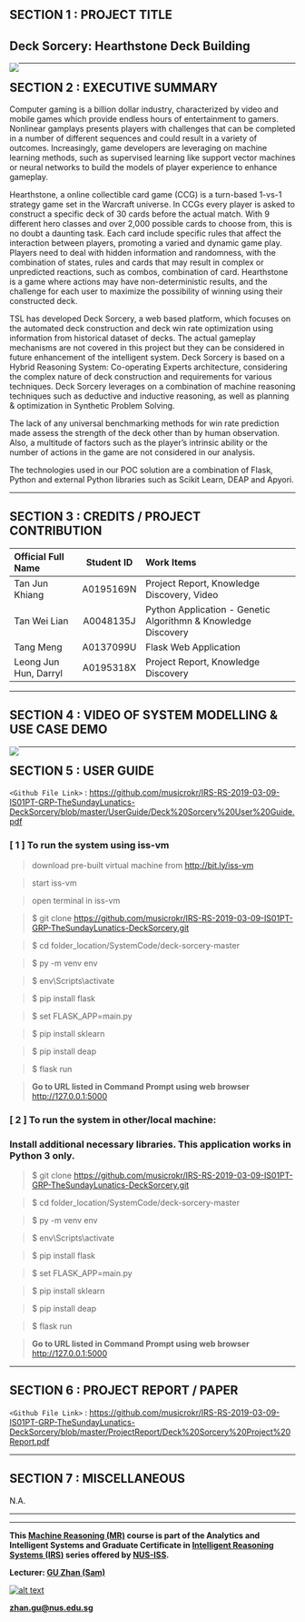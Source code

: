 
## SECTION 1 : PROJECT TITLE
## Deck Sorcery: Hearthstone Deck Building

<img src="Miscellaneous/Deck Sorcery.png"
     style="float: left; margin-right: 0px;" />

---
## SECTION 2 : EXECUTIVE SUMMARY

Computer gaming is a billion dollar industry, characterized by video and mobile games which provide endless hours of entertainment to gamers. Nonlinear gamplays presents players with challenges that can be completed in a number of different sequences and could result in a variety of outcomes. Increasingly, game developers are leveraging on  machine learning methods, such as supervised learning like support vector machines or neural networks to build the models of player experience to enhance gameplay. 

Hearthstone, a online collectible card game (CCG) is a turn-based 1-vs-1 strategy game  set in the Warcraft universe. In CCGs every  player is asked to construct a specific deck of 30 cards before the actual match. With 9 different hero classes and over 2,000 possible cards to choose from, this is no doubt a daunting task. Each card include specific rules that affect the interaction between players, promoting a varied and dynamic game play. Players need to deal with hidden information and randomness, with the combination of states, rules and cards that may result in complex or unpredicted reactions, such as combos, combination of card. Hearthstone is a game where actions may have non-deterministic results, and the challenge for each user to maximize the possibility of winning using their constructed deck.

TSL has developed Deck Sorcery, a web based platform, which focuses on the automated deck construction and deck win rate optimization using information from historical dataset of decks.  The actual gameplay mechanisms are not covered in this project but they can be considered in future enhancement of the intelligent system. Deck Sorcery is based on a Hybrid Reasoning System: Co-operating Experts architecture, considering the complex nature of deck construction and requirements for various techniques. Deck Sorcery leverages on a combination of machine reasoning techniques such as deductive and inductive reasoning, as well as planning & optimization in Synthetic Problem Solving.

The lack of any universal benchmarking methods for win rate prediction made assess the strength of the deck other than by human observation. Also, a multitude of factors such as the player’s intrinsic ability or the number of actions in the game are not considered in our analysis. 

The technologies used in our POC solution are a combination of Flask, Python and external Python libraries such as Scikit Learn, DEAP and Apyori.


---
## SECTION 3 : CREDITS / PROJECT CONTRIBUTION

| Official Full Name  | Student ID  | Work Items | 
| :------------ |:---------------:| :-----| 
| Tan Jun Khiang | A0195169N | Project Report, Knowledge Discovery, Video| 
| Tan Wei Lian | A0048135J | Python Application - Genetic Algorithmn & Knowledge Discovery|
| Tang Meng | A0137099U | Flask Web Application |
| Leong Jun Hun, Darryl | A0195318X | Project Report, Knowledge Discovery| 

---
## SECTION 4 : VIDEO OF SYSTEM MODELLING & USE CASE DEMO

<a href="https://youtu.be/Vxq8k3xzHlw"><img src="Miscellaneous/YTDeck Sorcery.png"
     style="float: left; margin-right: 0px;" /></a>

---
## SECTION 5 : USER GUIDE

`<Github File Link>` : <https://github.com/musicrokr/IRS-RS-2019-03-09-IS01PT-GRP-TheSundayLunatics-DeckSorcery/blob/master/UserGuide/Deck%20Sorcery%20User%20Guide.pdf>

### [ 1 ] To run the system using iss-vm

> download pre-built virtual machine from http://bit.ly/iss-vm

> start iss-vm

> open terminal in iss-vm

> $ git clone https://github.com/musicrokr/IRS-RS-2019-03-09-IS01PT-GRP-TheSundayLunatics-DeckSorcery.git

> $ cd folder_location/SystemCode/deck-sorcery-master

> $ py -m venv env

> $ env\Scripts\activate

> $ pip install flask

> $ set FLASK_APP=main.py

> $ pip install sklearn

> $ pip install deap

> $ flask run

> **Go to URL listed in Command Prompt using web browser** http://127.0.0.1:5000

### [ 2 ] To run the system in other/local machine:
### Install additional necessary libraries. This application works in Python 3 only.

> $ git clone https://github.com/musicrokr/IRS-RS-2019-03-09-IS01PT-GRP-TheSundayLunatics-DeckSorcery.git

> $ cd folder_location/SystemCode/deck-sorcery-master

> $ py -m venv env

> $ env\Scripts\activate

> $ pip install flask

> $ set FLASK_APP=main.py

> $ pip install sklearn

> $ pip install deap

> $ flask run

> **Go to URL listed in Command Prompt using web browser** http://127.0.0.1:5000


---
## SECTION 6 : PROJECT REPORT / PAPER

`<Github File Link>` : <https://github.com/musicrokr/IRS-RS-2019-03-09-IS01PT-GRP-TheSundayLunatics-DeckSorcery/blob/master/ProjectReport/Deck%20Sorcery%20Project%20Report.pdf>

---
## SECTION 7 : MISCELLANEOUS

N.A.


---

---

**This [Machine Reasoning (MR)](https://www.iss.nus.edu.sg/executive-education/course/detail/machine-reasoning "Machine Reasoning") course is part of the Analytics and Intelligent Systems and Graduate Certificate in [Intelligent Reasoning Systems (IRS)](https://www.iss.nus.edu.sg/stackable-certificate-programmes/intelligent-systems "Intelligent Reasoning Systems") series offered by [NUS-ISS](https://www.iss.nus.edu.sg "Institute of Systems Science, National University of Singapore").**

**Lecturer: [GU Zhan (Sam)](https://www.iss.nus.edu.sg/about-us/staff/detail/201/GU%20Zhan "GU Zhan (Sam)")**

[![alt text](https://www.iss.nus.edu.sg/images/default-source/About-Us/7.6.1-teaching-staff/sam-website.tmb-.png "Let's check Sam' profile page")](https://www.iss.nus.edu.sg/about-us/staff/detail/201/GU%20Zhan)

**zhan.gu@nus.edu.sg**
